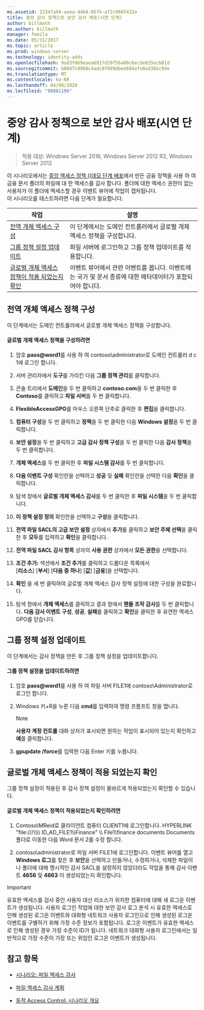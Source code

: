 ```yaml
---
ms.assetid: 22347a94-aeea-44b4-85fb-af2c968f432a
title: 중앙 감사 정책으로 보안 감사 배포(시연 단계)
author: billmath
ms.author: billmath
manager: femila
ms.date: 05/31/2017
ms.topic: article
ms.prod: windows-server
ms.technology: identity-adds
ms.openlocfilehash: 9ad3f069eaea6917d29f56a00c6ecde035ecb01d
ms.sourcegitcommit: b00d7c8968c4adc8f699dbee694afe6ed36bc9de
ms.translationtype: MT
ms.contentlocale: ko-KR
ms.lasthandoff: 04/08/2020
ms.locfileid: "80861196"
---
```

# <a name="deploy-security-auditing-with-central-audit-policies-demonstration-steps"></a>중앙 감사 정책으로 보안 감사 배포(시연 단계)

>적용 대상: Windows Server 2016, Windows Server 2012 R2, Windows Server 2012

이 시나리오에서는 [중앙 액세스 정책 &#40;&#41;데모 단계 배포](Deploy-a-Central-Access-Policy--Demonstration-Steps-.md)에서 만든 금융 정책을 사용 하 여 금융 문서 폴더의 파일에 대 한 액세스를 감사 합니다. 폴더에 대한 액세스 권한이 없는 사용자가 이 폴더에 액세스할 경우 이벤트 뷰어에 작업이 캡처됩니다.   
 이 시나리오를 테스트하려면 다음 단계가 필요합니다.  
  
|작업|설명|  
|--------|---------------|  
|[전역 개체 액세스 구성](Deploy-Security-Auditing-with-Central-Audit-Policies--Demonstration-Steps-.md#BKMK_1)|이 단계에서는 도메인 컨트롤러에서 글로벌 개체 액세스 정책을 구성합니다.|  
|[그룹 정책 설정 업데이트](Deploy-Security-Auditing-with-Central-Audit-Policies--Demonstration-Steps-.md#BKMK_2)|파일 서버에 로그인하고 그룹 정책 업데이트를 적용합니다.|  
|[글로벌 개체 액세스 정책이 적용 되었는지 확인](Deploy-Security-Auditing-with-Central-Audit-Policies--Demonstration-Steps-.md#BKMK_3)|이벤트 뷰어에서 관련 이벤트를 봅니다. 이벤트에는 국가 및 문서 종류에 대한 메타데이터가 포함되어야 합니다.|  
  
## <a name="configure-global-object-access-policy"></a><a name="BKMK_1"></a>전역 개체 액세스 정책 구성  
이 단계에서는 도메인 컨트롤러에서 글로벌 개체 액세스 정책을 구성합니다.  
  
#### <a name="to-configure-a-global-object-access-policy"></a>글로벌 개체 액세스 정책을 구성하려면  
  
1. 암호 <strong>pass@word1</strong>를 사용 하 여 contoso\administrator로 도메인 컨트롤러 d c 1에 로그인 합니다.  
  
2. 서버 관리자에서 **도구**를 가리킨 다음 **그룹 정책 관리**를 클릭합니다.  
  
3. 콘솔 트리에서 **도메인**을 두 번 클릭하고 **contoso.com**을 두 번 클릭한 후 **Contoso**를 클릭하고 **파일 서버**를 두 번 클릭합니다.  
  
4. **FlexibleAccessGPO**를 마우스 오른쪽 단추로 클릭한 후 **편집**을 클릭합니다.  
  
5. **컴퓨터 구성**을 두 번 클릭하고 **정책**을 두 번 클릭한 다음 **Windows 설정**을 두 번 클릭합니다.  
  
6. **보안 설정**을 두 번 클릭하고 **고급 감사 정책 구성**을 두 번 클릭한 다음 **감사 정책**을 두 번 클릭합니다.  
  
7. **개체 액세스**를 두 번 클릭한 후 **파일 시스템 감사**를 두 번 클릭합니다.  
  
8. **다음 이벤트 구성** 확인란을 선택하고 **성공** 및 **실패** 확인란을 선택한 다음 **확인**을 클릭합니다.  
  
9. 탐색 창에서 **글로벌 개체 액세스 감사**를 두 번 클릭한 후 **파일 시스템**을 두 번 클릭합니다.  
  
10. **이 정책 설정 정의** 확인란을 선택하고 **구성**을 클릭합니다.  
  
11. **전역 파일 SACL의 고급 보안 설정** 상자에서 **추가**를 클릭하고 **보안 주체 선택**을 클릭한 후 **모두**를 입력하고 **확인**을 클릭합니다.  
  
12. **전역 파일 SACL 감사 항목** 상자의 **사용 권한** 상자에서 **모든 권한**을 선택합니다.  
  
13. **조건 추가:** 섹션에서 **조건 추가**를 클릭하고 드롭다운 목록에서   
    [**리소스**] [**부서**] [**다음 중 하나**] [**값**] [**금융**]을 선택합니다.  
  
14. **확인** 을 세 번 클릭하여 글로벌 개체 액세스 감사 정책 설정에 대한 구성을 완료합니다.  
  
15. 탐색 창에서 **개체 액세스**를 클릭하고 결과 창에서 **핸들 조작 감사**를 두 번 클릭합니다. **다음 감사 이벤트 구성**, **성공**, **실패**를 클릭하고 **확인**을 클릭한 후 유연한 액세스 GPO를 닫습니다.  
  
## <a name="update-group-policy-settings"></a><a name="BKMK_2"></a>그룹 정책 설정 업데이트  
이 단계에서는 감사 정책을 만든 후 그룹 정책 설정을 업데이트합니다.  
  
#### <a name="to-update-group-policy-settings"></a>그룹 정책 설정을 업데이트하려면  
  
1. 암호 <strong>pass@word1</strong>를 사용 하 여 파일 서버 FILE1에 contoso\Administrator로 로그인 합니다.  
  
2. Windows 키+R을 누른 다음 **cmd**를 입력하여 명령 프롬프트 창을 엽니다.  
  
   > [!NOTE]  
   > **사용자 계정 컨트롤** 대화 상자가 표시되면 원하는 작업이 표시되어 있는지 확인하고 **예**를 클릭합니다.  
  
3. **gpupdate /force**를 입력한 다음 Enter 키를 누릅니다.  
  
## <a name="verify-that-the-global-object-access-policy-has-been-applied"></a><a name="BKMK_3"></a>글로벌 개체 액세스 정책이 적용 되었는지 확인  
그룹 정책 설정이 적용된 후 감사 정책 설정이 올바르게 적용되었는지 확인할 수 있습니다.  
  
#### <a name="to-verify-that-the-global-object-access-policy-has-been-applied"></a>글로벌 개체 액세스 정책이 적용되었는지 확인하려면  
  
1.  Contoso\MReid로 클라이언트 컴퓨터 CLIENT1에 로그인합니다. HYPERLINK "file:///\\\\\\\ ID_AD_FILE1\\\Finance" \\\ File1\finance documents Documents 폴더로 이동한 다음 Word 문서 2를 수정 합니다.  
  
2.  contoso\administrator로 파일 서버 FILE1에 로그인합니다. 이벤트 뷰어를 열고 **Windows 로그**를 찾은 후 **보안**을 선택하고 만들거나, 수정하거나, 삭제한 파일이나 폴더에 대해 명시적인 감사 SACL을 설정하지 않았더라도 작업을 통해 감사 이벤트 **4656** 및 **4663** 이 생성되었는지 확인합니다.  
  
> [!IMPORTANT]  
> 유효한 액세스를 검사 중인 사용자 대신 리소스가 위치한 컴퓨터에 대해 새 로그온 이벤트가 생성됩니다. 사용자 로그인 작업에 대한 보안 감사 로그 분석 시 유효한 액세스로 인해 생성된 로그온 이벤트와 대화형 네트워크 사용자 로그인으로 인해 생성된 로그온 이벤트를 구별하기 위해 가장 수준 정보가 포함됩니다. 로그온 이벤트가 유효한 액세스로 인해 생성된 경우 가장 수준이 ID가 됩니다. 네트워크 대화형 사용자 로그인에서는 일반적으로 가장 수준이 가장 또는  위임인 로그온 이벤트가 생성됩니다.  
  
## <a name="see-also"></a><a name="BKMK_Links"></a>참고 항목  
  
-   [시나리오: 파일 액세스 감사](Scenario--File-Access-Auditing.md)  
  
-   [파일 액세스 감사 계획](Plan-for-File-Access-Auditing.md)  
  
-   [동적 Access Control: 시나리오 개요](Dynamic-Access-Control--Scenario-Overview.md)  
  


